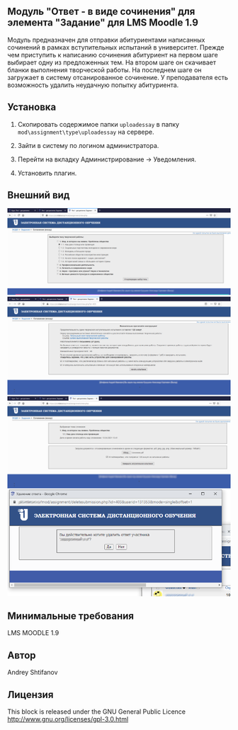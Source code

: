 ## Модуль "Ответ - в виде сочинения" для элемента "Задание" для LMS Moodle 1.9
Модуль предназначен для отправки абитуриентами написанных сочинений в рамках вступительных испытаний в университет.
Прежде чем приступить к написанию сочинения абитуриент на первом шаге выбирает одну из предложенных тем.
На втором шаге он скачивает бланки выполнения творческой работы. На последнем шаге он загружает в систему отсанированное сочинение.
У преподавателя есть возможность удалить неудачную попытку абитуриента.

## Установка
1. Скопировать содержимое папки `uploadessay` в папку `mod\assignment\type\uploadessay` на сервере.

2. Зайти в систему по логином администратора.

3. Перейти на вкладку Администрирование -&gt; Уведомления.

4. Установить плагин.

## Внешний вид
![image 1](img/assignment_uploadessay1.png)
![image 2](img/assignment_uploadessay2.png)
![image 3](img/assignment_uploadessay3.png)
![image 4](img/assignment_uploadessay4.png)


## Минимальные требования
LMS MOODLE 1.9

## Автор
Andrey Shtifanov

## Лицензия
This block is released under the GNU General Public Licence http://www.gnu.org/licenses/gpl-3.0.html

